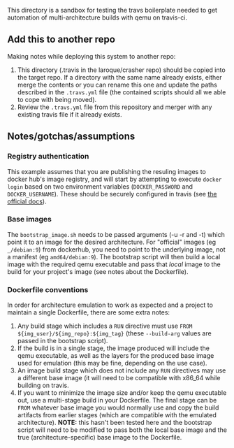 This directory is a sandbox for testing the travs boilerplate needed to get automation of multi-architecture builds with qemu on travis-ci.

## Add this to another repo
Making notes while deploying this system to another repo:

 1. This directory (.travis in the laroque/crasher repo) should be copied into the target repo.
    If a directory with the same name already exists, either merge the contents or you can rename this one and update the paths described in the `.travs.yml` file (the contained scripts should all we able to cope with being moved).
 2. Review the `.travs.yml` file from this repository and merger with any existing travis file if it already exists.

## Notes/gotchas/assumptions

### Registry authentication

This example assumes that you are publishing the resuling images to docker hub's image registry, and will start by attempting to
execute `docker login` based on two environment variables (`DOCKER_PASSWORD` and `DOCKER_USERNAME`).
These should be securely configured in travis (see [the official docs](https://docs.travis-ci.com/user/environment-variables/#defining-variables-in-repository-settings)).

### Base images

The `bootstrap_image.sh` needs to be passed arguments (-u -r and -t) which point it to an image for the desired architecture.
For "official" images (eg `_/debian:9`) from dockerhub, you need to point to the underlying image, not a manifest (eg `amd64/debian:9`).
The bootstrap script will then build a local image with the required qemu executable and pass that *local* image to the build for your project's image (see notes about the Dockerfile).

### Dockerfile conventions

In order for architecture emulation to work as expected and a project to maintain a single Dockerfile, there are some extra notes:

 1. Any build stage which includes a `RUN` directive must use `FROM ${img_user}/${img_repo}:${img_tag}` (these `--build-arg` values are passed in the bootstrap script).
 2. If the build is in a single stage, the image produced will include the qemu executable, as well as the layers for the produced base image used for emulation (this may be fine, depending on the use case).
 3. An image build stage which does not include any `RUN` directives may use a different base image (it will need to be compatible with x86_64 while building on travis.
 4. If you want to minimize the image size and/or keep the qemu executable out, use a multi-stage build in your Dockerfile. The final stage can be `FROM` whatever base image you would normally use and copy the build artifacts from earlier stages (which are compatible with the emulated architecture). **NOTE:** this hasn't been tested here and the bootstrap script will need to be modified to pass both the local base image and the true (architecture-specific) base image to the Dockerfile.

